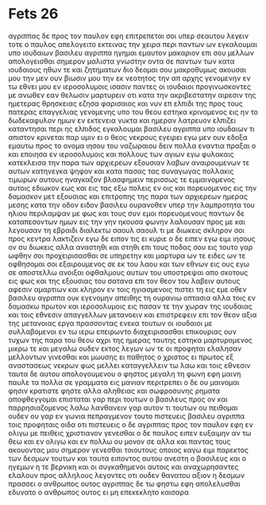 # Fets 26
αγριππας δε προς τον παυλον εφη επιτρεπεται σοι υπερ σεαυτου λεγειν τοτε ο παυλος απελογειτο εκτεινας την χειρα
περι παντων ων εγκαλουμαι υπο ιουδαιων βασιλευ αγριππα ηγημαι εμαυτον μακαριον επι σου μελλων απολογεισθαι σημερον
μαλιστα γνωστην οντα σε παντων των κατα ιουδαιους ηθων τε και ζητηματων διο δεομαι σου μακροθυμως ακουσαι μου
την μεν ουν βιωσιν μου την εκ νεοτητος την απ αρχης γενομενην εν τω εθνει μου εν ιεροσολυμοις ισασιν παντες οι ιουδαιοι
προγινωσκοντες με ανωθεν εαν θελωσιν μαρτυρειν οτι κατα την ακριβεστατην αιρεσιν της ημετερας θρησκειας εζησα φαρισαιος
και νυν επ ελπιδι της προς τους πατερας επαγγελιας γενομενης υπο του θεου εστηκα κρινομενος
εις ην το δωδεκαφυλον ημων εν εκτενεια νυκτα και ημεραν λατρευον ελπιζει καταντησαι περι ης ελπιδος εγκαλουμαι βασιλευ αγριππα υπο ιουδαιων
τι απιστον κρινεται παρ υμιν ει ο θεος νεκρους εγειρει
εγω μεν ουν εδοξα εμαυτω προς το ονομα ιησου του ναζωραιου δειν πολλα εναντια πραξαι
ο και εποιησα εν ιεροσολυμοις και πολλους των αγιων εγω φυλακαις κατεκλεισα την παρα των αρχιερεων εξουσιαν λαβων αναιρουμενων τε αυτων κατηνεγκα ψηφον
και κατα πασας τας συναγωγας πολλακις τιμωρων αυτους ηναγκαζον βλασφημειν περισσως τε εμμαινομενος αυτοις εδιωκον εως και εις τας εξω πολεις
εν οις και πορευομενος εις την δαμασκον μετ εξουσιας και επιτροπης της παρα των αρχιερεων
ημερας μεσης κατα την οδον ειδον βασιλευ ουρανοθεν υπερ την λαμπροτητα του ηλιου περιλαμψαν με φως και τους συν εμοι πορευομενους
παντων δε καταπεσοντων ημων εις την γην ηκουσα φωνην λαλουσαν προς με και λεγουσαν τη εβραιδι διαλεκτω σαουλ σαουλ τι με διωκεις σκληρον σοι προς κεντρα λακτιζειν
εγω δε ειπον τις ει κυριε ο δε ειπεν εγω ειμι ιησους ον συ διωκεις
αλλα αναστηθι και στηθι επι τους ποδας σου εις τουτο γαρ ωφθην σοι προχειρισασθαι σε υπηρετην και μαρτυρα ων τε ειδες ων τε οφθησομαι σοι 
εξαιρουμενος σε εκ του λαου και των εθνων εις ους εγω σε αποστελλω 
ανοιξαι οφθαλμους αυτων του υποστρεψαι απο σκοτους εις φως και της εξουσιας του σατανα επι τον θεον του λαβειν αυτους αφεσιν αμαρτιων και κληρον εν τοις ηγιασμενοις πιστει τη εις εμε
οθεν βασιλευ αγριππα ουκ εγενομην απειθης τη ουρανιω οπτασια
αλλα τοις εν δαμασκω πρωτον και ιεροσολυμοις εις πασαν τε την χωραν της ιουδαιας και τοις εθνεσιν απαγγελλων μετανοειν και επιστρεφειν επι τον θεον αξια της μετανοιας εργα πρασσοντας
ενεκα τουτων οι ιουδαιοι με συλλαβομενοι εν τω ιερω επειρωντο διαχειρισασθαι
επικουριας ουν τυχων της παρα του θεου αχρι της ημερας ταυτης εστηκα μαρτυρομενος μικρω τε και μεγαλω ουδεν εκτος λεγων ων τε οι προφηται ελαλησαν μελλοντων γινεσθαι και μωυσης
ει παθητος ο χριστος ει πρωτος εξ αναστασεως νεκρων φως μελλει καταγγελλειν τω λαω και τοις εθνεσιν
ταυτα δε αυτου απολογουμενου ο φηστος μεγαλη τη φωνη εφη μαινη παυλε τα πολλα σε γραμματα εις μανιαν περιτρεπει
ο δε ου μαινομαι φησιν κρατιστε φηστε αλλα αληθειας και σωφροσυνης ρηματα αποφθεγγομαι
επισταται γαρ περι τουτων ο βασιλευς προς ον και παρρησιαζομενος λαλω λανθανειν γαρ αυτον τι τουτων ου πειθομαι ουδεν ου γαρ εν γωνια πεπραγμενον τουτο
πιστευεις βασιλευ αγριππα τοις προφηταις οιδα οτι πιστευεις
ο δε αγριππας προς τον παυλον εφη εν ολιγω με πειθεις χριστιανον γενεσθαι 
ο δε παυλος ειπεν ευξαιμην αν τω θεω και εν ολιγω και εν πολλω ου μονον σε αλλα και παντας τους ακουοντας μου σημερον γενεσθαι τοιουτους οποιος καγω ειμι παρεκτος των δεσμων τουτων
και ταυτα ειποντος αυτου ανεστη ο βασιλευς και ο ηγεμων η τε βερνικη και οι συγκαθημενοι αυτοις
και αναχωρησαντες ελαλουν προς αλληλους λεγοντες οτι ουδεν θανατου αξιον η δεσμων πρασσει ο ανθρωπος ουτος
αγριππας δε τω φηστω εφη απολελυσθαι εδυνατο ο ανθρωπος ουτος ει μη επεκεκλητο καισαρα
